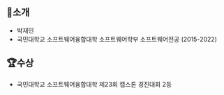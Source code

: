 <!---
jacob3015/jacob3015 is a ✨ special ✨ repository because its `README.md` (this file) appears on your GitHub profile.
You can click the Preview link to take a look at your changes.
--->
## 👏소개
* 박재민
* 국민대학교 소프트웨어융합대학 소프트웨어학부 소프트웨어전공 (2015-2022)

## 🏆수상
* 국민대학교 소프트웨어융합대학 제23회 캡스톤 경진대회 2등
